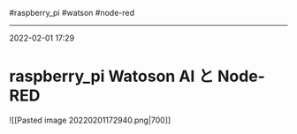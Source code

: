 #raspberry_pi #watson #node-red 

---
2022-02-01  17:29

# raspberry_pi  Watoson AI と Node-RED

![[Pasted image 20220201172940.png|700]]
